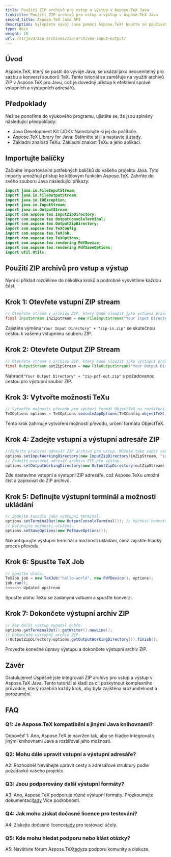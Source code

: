 ```yaml
---
title: Použití ZIP archivů pro vstup a výstup v Aspose.TeX Java
linktitle: Použití ZIP archivů pro vstup a výstup v Aspose.TeX Java
second_title: Aspose.TeX Java API
description: Vylepšete vývoj Java pomocí Aspose.TeX! Naučte se používat ZIP archivy pro efektivní vstup a výstup. Nyní postupujte podle našeho podrobného průvodce.
type: docs
weight: 10
url: /cs/java/zip-archives/zip-archives-input-output/
---
```

## Úvod
Aspose.TeX, který se pustil do vývoje Java, se ukázal jako neocenitelný pro sazbu a konverzi souborů TeX. Tento tutoriál se zaměřuje na využití archivů ZIP v Aspose.TeX pro Javu, což je dovedný přístup k efektivní správě vstupních a výstupních adresářů.
## Předpoklady
Než se ponoříme do výukového programu, ujistěte se, že jsou splněny následující předpoklady:
- Java Development Kit (JDK): Nainstalujte si jej do počítače.
-  Aspose.TeX Library for Java: Stáhněte si ji a nastavte ji z[tady](https://releases.aspose.com/tex/java/).
- Základní znalosti TeXu: Základní znalost TeXu a jeho aplikací.
## Importujte balíčky
Začněte importováním potřebných balíčků do vašeho projektu Java. Tyto importy umožňují přístup ke klíčovým funkcím Aspose.TeX. Zahrňte do svého souboru Java následující příkazy:
```java
import java.io.FileInputStream;
import java.io.FileOutputStream;
import java.io.IOException;
import java.io.InputStream;
import java.io.OutputStream;
import com.aspose.tex.InputZipDirectory;
import com.aspose.tex.OutputConsoleTerminal;
import com.aspose.tex.OutputZipDirectory;
import com.aspose.tex.TeXConfig;
import com.aspose.tex.TeXJob;
import com.aspose.tex.TeXOptions;
import com.aspose.tex.rendering.PdfDevice;
import com.aspose.tex.rendering.PdfSaveOptions;
import util.Utils;
```

## Použití ZIP archivů pro vstup a výstup

Nyní si příklad rozdělíme do několika kroků a podrobně vysvětlíme každou část.

## Krok 1: Otevřete vstupní ZIP stream

```java
// Otevřete stream v archivu ZIP, který bude sloužit jako vstupní pracovní adresář.
final InputStream inZipStream = new FileInputStream("Your Input Directory" + "zip-in.zip");
```

 Zajistěte výměnu`"Your Input Directory" + "zip-in.zip"` se skutečnou cestou k vašemu vstupnímu souboru ZIP.

## Krok 2: Otevřete Output ZIP Stream

```java
// Otevřete stream v archivu ZIP, který bude sloužit jako výstupní pracovní adresář.
final OutputStream outZipStream = new FileOutputStream("Your Output Directory" + "zip-pdf-out.zip");
```

 Nahradit`"Your Output Directory" + "zip-pdf-out.zip"` s požadovanou cestou pro výstupní soubor ZIP.

## Krok 3: Vytvořte možnosti TeXu

```java
// Vytvořte možnosti převodu pro výchozí formát ObjectTeX na rozšíření enginu ObjectTeX.
TeXOptions options = TeXOptions.consoleAppOptions(TeXConfig.objectTeX());
```

Tento krok zahrnuje vytvoření možností převodu, určení formátu ObjectTeX.

## Krok 4: Zadejte vstupní a výstupní adresáře ZIP

```java
//Zadejte pracovní adresář ZIP archivu pro vstup. Můžete také zadat cestu uvnitř archivu.
options.setInputWorkingDirectory(new InputZipDirectory(inZipStream, "in"));
// Zadejte pracovní adresář archivu ZIP pro výstup.
options.setOutputWorkingDirectory(new OutputZipDirectory(outZipStream));
```

Zde nastavíme vstupní a výstupní ZIP adresáře, což Aspose.TeXu umožní číst a zapisovat do ZIP archivů.

## Krok 5: Definujte výstupní terminál a možnosti ukládání

```java
// Zadejte konzolu jako výstupní terminál.
options.setTerminalOut(new OutputConsoleTerminal()); // Výchozí hodnota. Svévolné zadání.
// Definujte možnosti uložení.
options.setSaveOptions(new PdfSaveOptions());
```

Nakonfigurujte výstupní terminál a možnosti ukládání, čímž zajistíte hladký proces převodu.

## Krok 6: Spusťte TeX Job

```java
// Spusťte úlohu.
TeXJob job = new TeXJob("hello-world", new PdfDevice(), options);
job.run();
<<<<<<< Updated upstream
```

Spusťte úlohu TeXu se zadanými volbami a spusťte konverzi.

## Krok 7: Dokončete výstupní archiv ZIP

```java
// Aby další výstup vypadal dobře.
options.getTerminalOut().getWriter().newLine();
// Dokončete výstupní archiv ZIP.
((OutputZipDirectory)options.getOutputWorkingDirectory()).finish();
```

Proveďte konečné úpravy výstupu a dokončete výstupní archiv ZIP.

## Závěr

Gratulujeme! Úspěšně jste integrovali ZIP archivy pro vstup a výstup v Aspose.TeX Java. Tento tutoriál si kladl za cíl poskytnout komplexního průvodce, který rozebírá každý krok, aby byla zajištěna srozumitelnost a porozumění.

## FAQ

### Q1: Je Aspose.TeX kompatibilní s jinými Java knihovnami?

Odpověď 1: Ano, Aspose.TeX je navržen tak, aby se hladce integroval s jinými knihovnami Java a rozšiřoval jeho možnosti.

### Q2: Mohu dále upravit vstupní a výstupní adresáře?

A2: Rozhodně! Neváhejte upravit cesty a adresářové struktury podle požadavků vašeho projektu.

### Q3: Jsou podporovány další výstupní formáty?

 A3: Ano, Aspose.TeX podporuje různé výstupní formáty. Prozkoumejte dokumentaci[tady](https://reference.aspose.com/tex/java/) Více podrobností.

### Q4: Jak mohu získat dočasné licence pro testování?

 A4: Získejte dočasné licence[tady](https://purchase.aspose.com/temporary-license/) pro testovací účely.

### Q5: Kde mohu hledat podporu nebo klást otázky?

 A5: Navštivte fórum Aspose.TeX[tady](https://forum.aspose.com/c/tex/47)za podporu komunity a diskuze.
